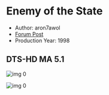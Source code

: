 # Enemy of the State

* Author: aron7awol
* [Forum Post](https://www.avsforum.com/threads/bass-eq-for-filtered-movies.2995212/post-58413084)
* Production Year: 1998

## DTS-HD MA 5.1

![img 0](https://i.imgur.com/Hp1drR7.jpg)

![img 0](https://i.imgur.com/Wnfq0et.png)

